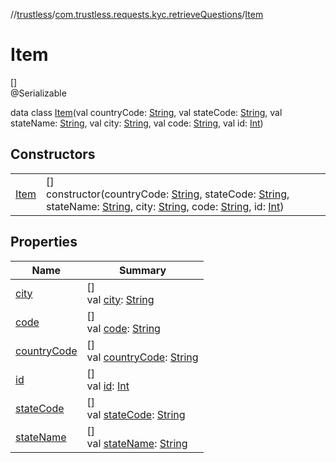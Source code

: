 //[trustless](../../../index.md)/[com.trustless.requests.kyc.retrieveQuestions](../index.md)/[Item](index.md)

# Item

[]\
@Serializable

data class [Item](index.md)(val countryCode: [String](https://kotlinlang.org/api/latest/jvm/stdlib/kotlin/-string/index.html), val stateCode: [String](https://kotlinlang.org/api/latest/jvm/stdlib/kotlin/-string/index.html), val stateName: [String](https://kotlinlang.org/api/latest/jvm/stdlib/kotlin/-string/index.html), val city: [String](https://kotlinlang.org/api/latest/jvm/stdlib/kotlin/-string/index.html), val code: [String](https://kotlinlang.org/api/latest/jvm/stdlib/kotlin/-string/index.html), val id: [Int](https://kotlinlang.org/api/latest/jvm/stdlib/kotlin/-int/index.html))

## Constructors

| | |
|---|---|
| [Item](-item.md) | []<br>constructor(countryCode: [String](https://kotlinlang.org/api/latest/jvm/stdlib/kotlin/-string/index.html), stateCode: [String](https://kotlinlang.org/api/latest/jvm/stdlib/kotlin/-string/index.html), stateName: [String](https://kotlinlang.org/api/latest/jvm/stdlib/kotlin/-string/index.html), city: [String](https://kotlinlang.org/api/latest/jvm/stdlib/kotlin/-string/index.html), code: [String](https://kotlinlang.org/api/latest/jvm/stdlib/kotlin/-string/index.html), id: [Int](https://kotlinlang.org/api/latest/jvm/stdlib/kotlin/-int/index.html)) |

## Properties

| Name | Summary |
|---|---|
| [city](city.md) | []<br>val [city](city.md): [String](https://kotlinlang.org/api/latest/jvm/stdlib/kotlin/-string/index.html) |
| [code](code.md) | []<br>val [code](code.md): [String](https://kotlinlang.org/api/latest/jvm/stdlib/kotlin/-string/index.html) |
| [countryCode](country-code.md) | []<br>val [countryCode](country-code.md): [String](https://kotlinlang.org/api/latest/jvm/stdlib/kotlin/-string/index.html) |
| [id](id.md) | []<br>val [id](id.md): [Int](https://kotlinlang.org/api/latest/jvm/stdlib/kotlin/-int/index.html) |
| [stateCode](state-code.md) | []<br>val [stateCode](state-code.md): [String](https://kotlinlang.org/api/latest/jvm/stdlib/kotlin/-string/index.html) |
| [stateName](state-name.md) | []<br>val [stateName](state-name.md): [String](https://kotlinlang.org/api/latest/jvm/stdlib/kotlin/-string/index.html) |
